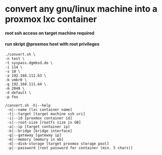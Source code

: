 # convert any gnu/linux machine into a proxmox lxc container #

#### root ssh access on target machine required ##### 
#### run skript @proxmox host with root privileges ##### 

```
./convert.sh \
-n test \
-t syspass.dgmbsd.de \
-i 114 \
-s 10 \
-a 192.168.111.63 \
-b vmbr0 \
-g 192.168.111.64 \
-m 2048 \
-d default \
-p foo

```

```
/convert.sh -h|--help
 -n|--name [lxc container name]
 -t|--target [target machine ssh uri]
 -i|--id [proxmox container id]
 -s|--root-size [rootfs size in GB]
 -a|--ip [target container ip]
 -b|--bridge [bridge interface]
 -g|--gateway [gateway ip]
 -m|--memory [memory in mb]
 -d|--disk-storage [target proxmox storage pool]
 -p|--password [root password for container (min. 5 chars)]
```

